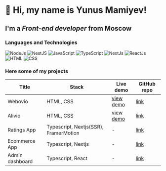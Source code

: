 # 👋 Hi, my name is Yunus Mamiyev!
## I'm a *Front-end developer* from Moscow
### Languages and Technologies
![NodeJs](https://img.shields.io/badge/node.js-6DA55F?style=for-the-badge&logo=node.js&logoColor=white)
![NestJS](https://img.shields.io/badge/nestjs-%23E0234E.svg?style=for-the-badge&logo=nestjs&logoColor=white)
![JavaScript](https://img.shields.io/badge/-JavaScript-090909?style=for-the-badge&logo=JavaScript)
![TypeScript](https://img.shields.io/badge/TypeScript-007ACC?style=for-the-badge&logo=typescript&logoColor=white)
![NextJs](https://img.shields.io/badge/Next-black?style=for-the-badge&logo=next.js&logoColor=white)
![ReactJs](https://img.shields.io/badge/-ReactJs-090909?style=for-the-badge&logo=React)
![HTML](https://img.shields.io/badge/-HTML-090909?style=for-the-badge&logo=html5)
![CSS](https://img.shields.io/badge/-CSS-090909?style=for-the-badge&logo=css3)

### Here some of my projects

Title | Stack | Live demo | GitHub repo
-------- | --------- | --------- | -----------
Webovio | HTML, CSS | [view demo](https://mamiyev.github.io/web_projects/webovio/) | [link](https://github.com/Mamiyev/web_projects/tree/main/webovio)
Alivio | HTML, CSS  | [view demo](https://mamiyev.github.io/web_projects/alivio/)  | [link](https://github.com/Mamiyev/web_projects/tree/main/alivio)
Ratings App | Typescript, Nextjs(SSR), FramerMotion | - | [link](https://github.com/Mamiyev/ratings-app)
Ecommerce App | Typescript, Nextjs | - | [link](https://github.com/Mamiyev/g-ecomfront)
Admin dashboard | Typescript, React | - | [link](https://github.com/Mamiyev/admin-dashboard)
